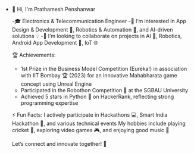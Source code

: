 - 👋 Hi, I'm Prathamesh Penshanwar

  -🎓 Electronics & Telecommunication Engineer
  -👀 I’m interested in App Design & Development 📱, Robotics & Automation 🤖, and AI-driven solutions 💡
  -🤝 I’m looking to collaborate on projects in AI 🤖, Robotics, Android App Development 📲, IoT 🌐
  
  🏆 Achievements:
     - 1st Prize in the Business Model Competition (Eureka!) in association with IIT Bombay 🏆 (2023) for an innovative Mahabharata game concept using Unreal Engine
     - Participated in the Robothon Competition 🤖 at the SGBAU University
     - Achieved 5 stars in Python 🐍 on HackerRank, reflecting strong programming expertise

  ⚡ Fun Facts:
   I actively participate in Hackathons 💻, Smart India Hackathon 🚀, and various technical events
   My hobbies include playing cricket 🏏, exploring video games 🎮, and enjoying good music 🎵

   Let’s connect and innovate together! 🌟

<!---
PRATHAM777P/PRATHAM777P is a ✨ special ✨ repository because its `README.md` (this file) appears on your GitHub profile.
You can click the Preview link to take a look at your changes.
--->
